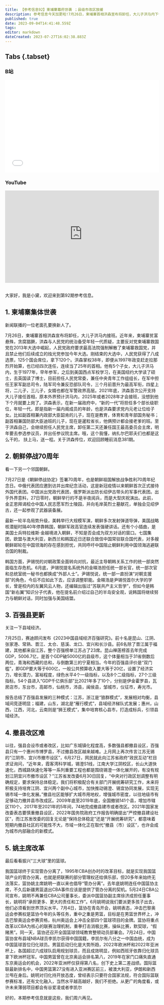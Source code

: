 ```yaml
---
title: 【参考信息92】柬埔寨幕府世袭 ；县级市改区放缓
description: 参考信息今天加更啦!7月26日，柬埔寨首相洪森宣布将卸任，大儿子洪马内下个月接班组阁。原本预计 洪马内2025或者2028接班，现在提前了。副首相兼内政部大臣的儿子，副首相兼国防部大臣迪班的儿子，预计也要接老爹的班。7月27日是《朝鲜停战协定》签署70周年，也是朝鲜“祖国解放战争”胜利70周年纪念日，中俄代表团应邀访朝。尹锡悦上月提名强硬派出任统一部长官，并说统一部一直扮演“对朝支援部”的角色，不应如此下去。最新版的百强县名单出来了，但撤县改区收紧了。
published: true
date: 2023-09-04T14:41:48.559Z
tags: 
editor: markdown
dateCreated: 2023-07-27T16:02:38.883Z
---
```


## Tabs {.tabset}
### B站
<div style="position: relative; padding: 30% 45%;">
<iframe style="position: absolute; width: 100%; height: 100%; left: 0; top: 0;" src="//player.bilibili.com/player.html?&bvid=BV1Su411371L&page=1&as_wide=1&high_quality=1&danmaku=1&autoplay=0" scrolling="no" border="0" frameborder="no" framespacing="0" allowfullscreen="true"></iframe>
</div>

### YouTube
<div style="position: relative; padding: 30% 45%;">
<iframe style="position: absolute; top: 0; left: 0; width: 100%; height: 100%;" src="https://www.youtube-nocookie.com/embed/YouTubeVID" title="YouTube video player" frameborder="0" allow="accelerometer; autoplay; clipboard-write; encrypted-media; gyroscope; picture-in-picture" allowfullscreen></iframe>
</div>

## 

大家好，我是小黛，欢迎来到第92期参考信息。

## 1. 柬埔寨集体世袭

新闻联播的一位老面孔要换新人了。

7月26日，柬埔寨首相洪森宣布将卸任，大儿子洪马内接班。近年来，柬埔寨贫富悬殊，贪腐猖獗，洪森与人民党的统治备受年轻一代质疑，主要反对党柬埔寨救国党在2013年大选中崛起，人民党政府要求最高法院强制解散了柬埔寨救国党，并且禁止他们后续成立的烛光党参加今年大选。刚结束的大选中，人民党获得了八成选票，125个国会席位，拿下120个。洪森掌权38年，即便从1997年政变赶走拉那烈开始算，也已经四次连任，连续当了25年的首相。他有5个子女，大儿子洪马内，生于1977年，早年参军，之后到美国西点军校学习，在美国纽约大学读了硕士，去英国读了博士，目前担任人民党常委，兼任中央青年工作组组长，在军中担任王家军副总司令，陆军司令兼反恐部队司令，三个月前晋升为最高军衔，四星上将，二儿子，三儿子，女婿也都在军警政界高层。2021年底，洪森首次公开支持大儿子接任首相，原本外界预计洪马内，2025年或者2028年才会接班，没想到他下个月就要上岗了。洪森表示，在新一届政府中，“新的一代”将担任多个部长级职位，年轻一代，即是指新一届内阁成员的年龄，也是洪森要求党内元老让位给子女。比如副首相兼内政部大臣韶肯的儿子，现在是教育，体育和青年部国务秘书；副首相兼国防部大臣迪班的儿子，现在是暹粒省长，他俩预计都会接老爹的班。至于洪森自己，会继续担任人民党主席，卸任第二天还兼任国王最高委员会主席，明年要去参选参议员，并出任参议院主席。哦，这个我懂，纳扎尔巴耶夫们也都是这么干的，
扶上马，送一程。关于洪森传位，欢迎回顾睡前消息381期。

## 2. 朝鲜停战70周年

看一下另一个邻国朝鲜。

7月27日是《朝鲜停战协定》签署70周年，也是朝鲜祖国解放战争胜利70周年纪念日。中俄代表团应邀到访并出席纪念活动，这是新冠疫情以来朝鲜首次正式接待外国代表团。中国派出党政代表团，俄罗斯派出防长绍伊古带头的军事代表团。出乎外界意料，27日零时，朝鲜举行的不是半夜阅兵，而是大型庆祝演出。此前，金正恩拜谒桧仓中国人民志愿军烈士陵园，并向毛岸英烈士墓献花，单独会见绍伊古，还一起参观了武器装备展。

最新一轮半岛局势升级，美韩举行大规模军演，朝鲜多次发射弹道导弹，美国战略核潜艇时隔40年停靠韩国，朝鲜军政高官连续发表强硬讲话。还有个小插曲，是美国士兵特拉维斯·金越境进入朝鲜，不知是否会成为双方对话的窗口。七国集团，欧盟与澳大利亚，新西兰和韩国近日还联合致信中国常驻联合国代表，对多艘朝鲜邮轮在中国领海的存在感到担忧，共同呼吁中国阻止朝鲜利用中国领海逃避联合国的制裁。

韩国方面，尹锡悦的对朝政策全面转向对抗，最近主导朝韩关系工作的统一部突然面临生存危机。6月底，尹锡悦提名系统外的金暎浩担任统一部长官，统一部次官和总统室统一秘书也都换成“外部人士”。尹锡悦说，统一部一直扮演“对朝支援部”的角色，今后不应如此下去，应该调整职能。金暎浩是尹锡悦首尔大学的学长，曾是校内的左翼风云人物，还编辑出版过“苏联共产主义哲学”，但如今是韩国“新右翼”知识分子代表，他在提名前介绍过自己的半岛安全观，说韩国将继续努力与朝鲜对话，同时加强与美国结盟。

## 3. 百强县更新

关注一下县域经济。

7月25日，赛迪顾问发布《2023中国县域经济百强研究》。前十名是昆山、江阴、张家港、常熟、晋江、太仓、慈溪、龙口、宜兴和长沙县。前6名除了晋江属于福建，其他都来自江苏，整个百强榜单江苏占了23席。昆山禅莲榜首去年完成GDP，5006.7亿，是首个GDP破5000亿的县级市，这个体量相当于31省倒数后两位，青海和西藏的总和，与倒数第三的宁夏相当。今年的百强县评价是“双门槛”，即GDP要大等于600亿，一般公共预算收入要大等于20亿，设置了经济实力，增长潜力，富裕程度，绿色水平4个一级指标，以及8个二级指标，27个三级指标。54个县进入“GDP千亿俱乐部”比2021年多了10个，分别是伊金霍罗县，瓦房店市，东台市，高邮市，仙桃市，沛县，闽侯县，邹城市，仪征市，寿光市。

报告总结了百强县发展的三种模式：江苏，浙江是“狼群模式”，发展相对均衡，县域间竞逐明显；福建，山东，湖北是“雁行模式”，县域经济梯队式发展；惠州，山西，江西，河北，云南则是“狮王模式”，集中培育核心县市，打造成标兵，引领县域经济。

## 4. 撤县改区难

以往，强县会设市或者改区，比如广东城镇化程度高，多数强县都撤县设区，百强县只有一个惠州市博罗县，不过撤县改区越来越难。上月网上再次传言江苏无锡的“江阴市、宜兴市撤市设区”，6月27日，网民就此向江苏省政府“政民互动”栏目求证询问，“近年来，霞客湾科学城，锡澄S1线，江南大学江阴校区，长山大道快速化，西城路快速化等等一系列重要工程也都是围绕锡澄一体化展开的，有没有规划江阴宜兴市撤市设区？”江苏省发改委6月30日回复，“中央对行政区划调整有明确规定，要求保持总体稳定。我们将积极配合有关部门开展统筹研究工作，未来将积极支持培育江阴、宜兴两个副中心城市，加快推动锡澄、锡宜协同发展，实现无锡市域一体化发展。”撤县社区能够扩大城市用地权，增强城市密度，以往地级市有足够动力撤并县市改成区。2009年底至2019年底，全国撤销141个县，增加市辖区110个。2017年至2021年的5年间，74地完成撤县建市或者改区。2021年国家发改委表态要慎重撤县设区，2022年国务院政府工作报告明确提出“严控撤县建设社区”，而江苏发改委的回复无论是“保持总体稳定”还是“开展统筹研究”，都意味着短期内撤县社区的可能性不大，市域一体化正在取代“撤县（市）设区”，也许会成为城市内部融合的新模式。

## 5. 姚主席改革

最后看看振兴“三大球”里的篮球。

我国篮球终于实现管办分离了，1995年CBA创办时的改革目标，就是实现我国篮球产业的管办分离，也就是把联赛的部分管理权还给俱乐部，但20多年来始终无法落实，篮协姚主席姚明一直以来也倡导“管办分离”。去年底姚明连任中国篮协主席，不久后新疆男篮退出CBA事件应该是提供了管办分离的契机。5月24日CBA公司宣布，姚明不再兼任CBA公司董事长，委派中国篮协副主席徐济成担任董事长，姚明将“承担更多、更大的责任和工作”。6月姚明说我们要派更多孩子出去，他们必须看到世界顶尖水平。7月4日，篮协在青岛开会，姚明表态，冲击巴黎奥运会参赛权是篮协今年的头等任务，重中之重是男篮，目标是在男篮世界杯上，冲击巴黎奥运会参赛资格，杭州奥运会上冲击全部四个篮球项目的金牌。篮协将重点改革以CBA为核心的联赛治理机制，重拳打击消极比赛，操纵比赛，默契球，“假赌黑”。同一天，篮协还召开全国篮球领域教育整顿动员部署会。7月24日，中国篮协宣布县域NBA球员李凯尔获得中国国籍，李凯尔有八分之一中国血统，成为中国篮球首位归化球员。男篮启动归化是大势所趋，2022年欧洲杯和2022年亚洲杯上，各国超过六成球队启用规划球员，而且成效明显，例如西班牙依靠归化球员拿下欧洲杯冠军。中国男篮曾在北京奥运会排名第八，2019年在家门口痛失直通东京奥运会的机会，2022年亚洲杯仅获得第八名，创下史上第二差战绩。国际篮联最新排名中，中国男篮第27没有进入亚洲赛区前三，被澳大利亚，伊朗和新西兰甩在身后。姚明对归化持开放态度，曾经表示只要符合国家法规，符合国际篮联参赛标准，还有文化融入，当然水平越高越好，我们不拒绝。从更广的角度看，或许未来薄弱项目都会有谷爱凌或者李凯尔

好的，本期参考信息就是这些，我们周六再见。


